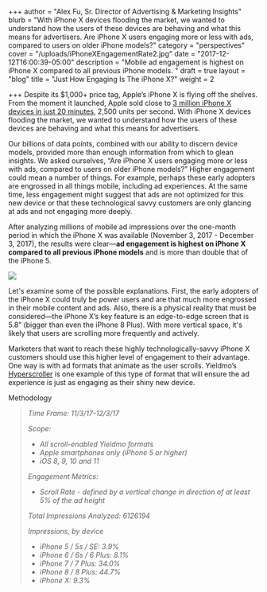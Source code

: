 +++
author = "Alex Fu, Sr. Director of Advertising & Marketing Insights"
blurb = "With iPhone X devices flooding the market, we wanted to understand how the users of these devices are behaving and what this means for advertisers. Are iPhone X users engaging more or less with ads, compared to users on older iPhone models?"
category = "perspectives"
cover = "/uploads/iPhoneXEngagementRate2.jpg"
date = "2017-12-12T16:00:39-05:00"
description = "Mobile ad engagement is highest on iPhone X compared to all previous iPhone models. "
draft = true
layout = "blog"
title = "Just How Engaging Is The iPhone X?"
weight = 2

+++
Despite its $1,000+ price tag, Apple’s iPhone X is flying off the shelves. From the moment it launched, Apple sold close to [3 million iPhone X devices in just 20 minutes](https://www.computerworld.com/article/3236414/apple-ios/this-is-why-iphone-x-is-apples-most-important-product.html), 2,500 units per second. With iPhone X devices flooding the market, we wanted to understand how the users of these devices are behaving and what this means for advertisers.

Our billions of data points, combined with our ability to discern device models, provided more than enough information from which to glean insights. We asked ourselves, “Are iPhone X users engaging more or less with ads, compared to users on older iPhone models?” Higher engagement could mean a number of things. For example, perhaps these early adopters are engrossed in all things mobile, including ad experiences. At the same time, less engagement might suggest that ads are not optimized for this new device or that these technological savvy customers are only glancing at ads and not engaging more deeply.

After analyzing millions of mobile ad impressions over the one-month period in which the iPhone X was available (November 3, 2017 - December 3, 2017), the results were clear—**ad engagement is highest on iPhone X compared to all previous iPhone models** and is more than double that of the iPhone 5.

![](/uploads/iphoneXscrollrate.gif)

Let's examine some of the possible explanations. First, the early adopters of the iPhone X could truly be power users and are that much more engrossed in their mobile content and ads. Also, there is a physical reality that must be considered—the iPhone X’s key feature is an edge-to-edge screen that is 5.8” (bigger than even the iPhone 8 Plus). With more vertical space, it's likely that users are scrolling more frequently and actively.

Marketers that want to reach these highly technologically-savvy iPhone X customers should use this higher level of engagement to their advantage. One way is with ad formats that animate as the user scrolls. Yieldmo’s [Hyperscroller](https://formats.yieldmo.com/#/format/hyperplay) is one example of this type of format that will ensure the ad experience is just as engaging as their shiny new device.

Methodology

> _Time Frame: 11/3/17-12/3/17_
>
> _Scope:_
>
> * _All scroll-enabled Yieldmo formats_
> * _Apple smartphones only (iPhone 5 or higher)_
> * _iOS 8, 9, 10 and 11_
>
> _Engagement Metrics:_
>
> * _Scroll Rate - defined by a vertical change in direction of at least 5% of the ad height_
>
> _Total Impressions Analyzed: 6126194_
>
> _Impressions, by device_
>
> * _iPhone 5 / 5s / SE: 3.9%_
> * _iPhone 6 / 6s / 6 Plus: 8.1%_
> * _iPhone 7 / 7 Plus: 34.0%_
> * _iPhone 8 / 8 Plus: 44.7%_
> * _iPhone X: 9.3%_